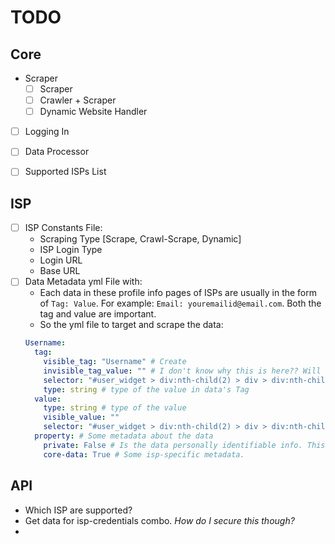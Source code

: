# TODO

## Core
* Scraper
  - [ ] Scraper
  - [ ] Crawler + Scraper
  - [ ] Dynamic Website Handler   
- [ ] Logging In
- [ ] Data Processor
- [ ] Supported ISPs List


## ISP
- [ ] ISP Constants File:
    * Scraping Type [Scrape, Crawl-Scrape, Dynamic]
    * ISP Login Type
    * Login URL
    * Base URL
- [ ] Data Metadata yml File with: 
    * Each data in these profile info pages of ISPs are usually in the form of `Tag: Value`. For example: `Email: youremailid@email.com`. Both the tag and value are important.
    * So the yml file to target and scrape the data:
    ```yml
    Username:
      tag: 
        visible_tag: "Username" # Create
        invisible_tag_value: "" # I don't know why this is here?? Will try to find later.
        selector: "#user_widget > div:nth-child(2) > div > div:nth-child(1) > div > div:nth-child(1) " # XPath to data's Tag
        type: string # type of the value in data's Tag
      value:
        type: string # type of the value
        visible_value: ""
        selector: "#user_widget > div:nth-child(2) > div > div:nth-child(1) > div > div:nth-child(1) > a"  # Xpath to value
      property: # Some metadata about the data
        private: False # Is the data personally identifiable info. This is used by Data Processor to hide the data when outputting the data in some cases.
        core-data: True # Some isp-specific metadata.
    ```

## API
* Which ISP are supported?
* Get data for isp-credentials combo. _How do I secure this though?_
* 
